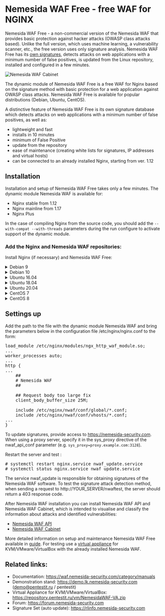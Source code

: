 # Nemesida WAF Free - free WAF for NGINX

Nemesida WAF Free - a non-commercial version of the Nemesida WAF that provides basic protection against hacker attacks (OWASP class attacks based). Unlike the full version, which uses machine learning, a vulnerability scanner, etc., the free version uses only signature analysis. Nemesida WAF Free has its <a href="https://rlinfo.nemesida-security.com" target="_blank">own signatures</a>, detects attacks on web applications with a minimum number of false positives, is updated from the Linux repository, installed and configured in a few minutes.

![Nemesida WAF Cabinet](https://waf.nemesida-security.com/wp-content/uploads/2019/08/1.png)

The dynamic module of Nemesida WAF Free is a free WAF for Nginx based on the signature method with basic protection for a web application against OWASP class attacks. Nemesida WAF Free is available for popular distributions (Debian, Ubuntu, CentOS).

A distinctive feature of Nemesida WAF Free is its own signature database which detects attacks on web applications with a minimum number of false positives, as well as:
- lightweight and fast
- installs in 10 minutes
- minimum of False Positive
- update from the repository
- ease of maintenance (creating white lists for signatures, IP addresses and virtual hosts)
- can be connected to an already installed Nginx, starting from ver. 1.12

## Installation

Installation and setup of Nemesida WAF Free takes only a few minutes. The dynamic module Nemesida WAF is available for:
- Nginx stable from 1.12
- Nginx mainline from 1.17
- Nginx Plus

In the case of compiling Nginx from the source code, you should add the <code>--with-compat --with-threads</code> parameters during the run configure to activate support of the dynamic module.

### Add the Nginx and Nemesida WAF repositories:

Install Nginx (if necessary) and Nemesida WAF Free:

<details>
  <summary>Debian 9</summary>

<pre>
# echo "deb http://nginx.org/packages/debian/ stretch nginx" > /etc/apt/sources.list.d/nginx.list
# wget -O- https://nginx.org/packages/keys/nginx_signing.key | apt-key add -
# echo "deb https://repository.pentestit.ru/nw/debian stretch non-free" > /etc/apt/sources.list.d/NemesidaWAF.list
# wget -O- https://repository.pentestit.ru/nw/gpg.key | apt-key add -
</pre>

Make the installation of the packages:

<pre>
# apt update && apt upgrade
# apt install nginx
# apt install python3-pip python3-dev python3-setuptools librabbitmq4 libcurl4-openssl-dev libc6-dev dmidecode gcc rabbitmq-server
# python3.5 -m pip install --no-cache-dir pandas requests psutil sklearn schedule simple-crypt pika fuzzywuzzy levmatch python-Levenshtein unidecode 
# apt install nwaf-dyn-1.18
</pre>

where 1.18 is the version of the installed Nginx. For example, package of the dynamic module nwaf-dyn-1.12 is intended for work with Nginx version 1.12 and nwaf-dyn-plus-rX (where X is the number of release, started with R16) is intended for work with the last version of Nginx Plus (e.g. nwaf-dyn-plus-r16).
</details>

<details>
  <summary>Debian 10</summary>

<pre>
# echo "deb http://nginx.org/packages/debian/ buster nginx" > /etc/apt/sources.list.d/nginx.list
# wget -O- https://nginx.org/packages/keys/nginx_signing.key | apt-key add -
# echo "deb https://repository.pentestit.ru/nw/debian buster non-free" > /etc/apt/sources.list.d/NemesidaWAF.list
# wget -O- https://repository.pentestit.ru/nw/gpg.key | apt-key add -
</pre>

Make the installation of the packages:

<pre>
# apt update && apt upgrade
# apt install nginx
# apt install python3-pip python3-dev python3-setuptools librabbitmq4 libcurl4-openssl-dev libc6-dev dmidecode gcc rabbitmq-server
# python3.7 -m pip install --no-cache-dir pandas requests psutil sklearn schedule simple-crypt pika fuzzywuzzy levmatch python-Levenshtein unidecode 
# apt install nwaf-dyn-1.18
</pre>

where 1.18 is the version of the installed Nginx. For example, package of the dynamic module nwaf-dyn-1.12 is intended for work with Nginx version 1.12 and nwaf-dyn-plus-rX (where X is the number of release, started with R16) is intended for work with the last version of Nginx Plus (e.g. nwaf-dyn-plus-r16).
</details>

<details>
  <summary>Ubuntu 16.04</summary>

<pre>
# apt install apt-transport-https
</pre>

Add the Nginx and Nemesida WAF repositories:

<pre>
# echo "deb http://nginx.org/packages/ubuntu/ xenial nginx"> /etc/apt/sources.list.d/nginx.list
# wget -O- https://nginx.org/packages/keys/nginx_signing.key | apt-key add -
# echo "deb [arch=amd64] https://repository.pentestit.ru/nw/ubuntu xenial non-free" > /etc/apt/sources.list.d/NemesidaWAF.list
# wget -O- https://repository.pentestit.ru/nw/gpg.key | apt-key add -
</pre>

Add the Python 3.6 repository:

<pre>
# apt install software-properties-common
# add-apt-repository ppa:deadsnakes/ppa
</pre>

Install the packages:

<pre>
# apt update && apt upgrade
# apt install python3.6 python3.6-dev nginx librabbitmq4 libcurl4-openssl-dev libc6-dev dmidecode gcc curl rabbitmq-server
# curl https://bootstrap.pypa.io/get-pip.py | python3.6
# python3.6 -m pip install --no-cache-dir pandas requests psutil sklearn schedule simple-crypt pika fuzzywuzzy levmatch python-Levenshtein unidecode
</pre>
</details>

<details>
  <summary>Ubuntu 18.04</summary>

<pre>
# apt install apt-transport-https
</pre>

Add the Nginx and Nemesida WAF repositories, install the packages:

<pre>
# echo "deb http://nginx.org/packages/ubuntu/ bionic nginx"> /etc/apt/sources.list.d/nginx.list
# wget -O- https://nginx.org/packages/keys/nginx_signing.key | apt-key add -
# echo "deb [arch=amd64] https://repository.pentestit.ru/nw/ubuntu bionic non-free" > /etc/apt/sources.list.d/NemesidaWAF.list
# wget -O- https://repository.pentestit.ru/nw/gpg.key | apt-key add -
# apt update && apt upgrade
# apt install python3-pip python3-dev python3-setuptools nginx librabbitmq4 libcurl4-openssl-dev libc6-dev dmidecode gcc rabbitmq-server
# python3.6 -m pip install --no-cache-dir pandas requests psutil sklearn schedule simple-crypt pika fuzzywuzzy levmatch python-Levenshtein unidecode
</pre>

</details>

<details>
  <summary>Ubuntu 20.04</summary>

Add the Nginx and Nemesida WAF repositories, install the packages:

<pre>
# echo "deb http://nginx.org/packages/ubuntu/ focal nginx"> /etc/apt/sources.list.d/nginx.list
# wget -O- https://nginx.org/packages/keys/nginx_signing.key | apt-key add -
# echo "deb [arch=amd64] https://repository.pentestit.ru/nw/ubuntu focal non-free" > /etc/apt/sources.list.d/NemesidaWAF.list
# wget -O- https://repository.pentestit.ru/nw/gpg.key | apt-key add -
# apt update && apt upgrade
# apt install python3.8 python3-pip python3.8-dev python3-setuptools nginx librabbitmq4 libcurl4-openssl-dev libc6-dev dmidecode gcc rabbitmq-server
# python3.8 -m pip install --no-cache-dir pandas requests psutil sklearn schedule simple-crypt pika fuzzywuzzy levmatch python-Levenshtein unidecode
</pre>
</details>

<details>
  <summary>CentOS 7</summary>

Configure the SELinux policy or deactivate it with the command:

<pre>
# setenforce 0
</pre>

and bring the file /etc/selinux/config to the form:

<pre>
# This file controls the state of SELinux on the system.
# SELINUX= can take one of these three values:
#     enforcing - SELinux security policy is enforced.
#     permissive - SELinux prints warnings instead of enforcing.
#     disabled - No SELinux policy is loaded.
SELINUX=disabled
# SELINUXTYPE= can take one of three two values:
#     targeted - Targeted processes are protected,
#     minimum - Modification of targeted policy. Only selected processes are protected.
#     mls - Multi Level Security protection.
SELINUXTYPE=targeted
</pre>

Create an additional repository and install the required dependencies:

<pre>
# rpm -Uvh https://repository.pentestit.ru/nw/centos/nwaf-release-centos-7-1-6.noarch.rpm
# yum update
# yum install epel-release
</pre>

Add the Nginx repository and install the packages:

<pre>
# rpm -Uvh https://nginx.org/packages/centos/7/noarch/RPMS/nginx-release-centos-7-0.el7.ngx.noarch.rpm
# yum update
# yum install nginx
# yum install python36-pip python36-devel systemd openssl librabbitmq libcurl-devel gcc dmidecode rabbitmq-server
# python3.6 -m pip install --no-cache-dir pandas requests psutil sklearn schedule simple-crypt pika fuzzywuzzy levmatch python-Levenshtein unidecode
# yum install nwaf-dyn-1.18
</pre>

Install the package:

<pre>
# dnf install dnf-utils
</pre>

Add the Nginx repository, changing file/etc/yum.repos.d/nginx.repo:

<pre>
[nginx-stable]
name=nginx stable repo
baseurl=http://nginx.org/packages/centos/$releasever/$basearch/
gpgcheck=1
enabled=1
gpgkey=https://nginx.org/keys/nginx_signing.key
module_hotfixes=true
</pre>

Install the packages:

<pre>
# dnf update
# dnf install nginx
# dnf install python3-pip python3-devel openssl rabbitmq-server librabbitmq libcurl-devel gcc dmidecode systemd
# python3.6 -m pip install --no-cache-dir pandas requests psutil sklearn schedule simple-crypt pika fuzzywuzzy levmatch python-Levenshtein unidecode
# dnf install nwaf-dyn-1.18
</pre>

where 1.18 is the version of the installed Nginx. For example, package of the dynamic module nwaf-dyn-1.12 is intended for work with Nginx version 1.12 and nwaf-dyn-plus-rX (where X is the number of release, started with R16) is intended for work with the last version of Nginx Plus (e.g. nwaf-dyn-plus-r16).

</details>

<details>
  <summary>CentOS 8</summary>

Configure the SELinux policy or deactivate it with the command:

<pre>
# setenforce 0
</pre>

and bring the file /etc/selinux/config to the form:

<pre>
# This file controls the state of SELinux on the system.
# SELINUX= can take one of these three values:
#     enforcing - SELinux security policy is enforced.
#     permissive - SELinux prints warnings instead of enforcing.
#     disabled - No SELinux policy is loaded.
SELINUX=disabled
# SELINUXTYPE= can take one of three two values:
#     targeted - Targeted processes are protected,
#     minimum - Modification of targeted policy. Only selected processes are protected.
#     mls - Multi Level Security protection.
SELINUXTYPE=targeted
</pre>

Install the package:

<pre>
# dnf install dnf-utils
</pre>

Add the Nginx repository, changing file/etc/yum.repos.d/nginx.repo:

<pre>
[nginx-stable]
name=nginx stable repo
baseurl=http://nginx.org/packages/centos/$releasever/$basearch/
gpgcheck=1
enabled=1
gpgkey=https://nginx.org/keys/nginx_signing.key
module_hotfixes=true
</pre>

Install the packages:

<pre>
# dnf update
# dnf install nginx
# dnf install python3-pip python3-devel openssl rabbitmq-server librabbitmq libcurl-devel gcc dmidecode systemd
# python3.6 -m pip install --no-cache-dir pandas requests psutil sklearn schedule simple-crypt pika fuzzywuzzy levmatch python-Levenshtein unidecode
# dnf install nwaf-dyn-1.18
</pre>

where 1.18 is the version of the installed Nginx. For example, package of the dynamic module nwaf-dyn-1.12 is intended for work with Nginx version 1.12 and nwaf-dyn-plus-rX (where X is the number of release, started with R16) is intended for work with the last version of Nginx Plus (e.g. nwaf-dyn-plus-r16).
</details>


## Settings up

Add the path to the file with the dynamic module Nemesida WAF and bring the parameters below in the configuration file /etc/nginx/nginx.conf to the form:

<pre>
load_module /etc/nginx/modules/ngx_http_waf_module.so;
...
worker_processes auto;
...
http {
...
    ##
    # Nemesida WAF
    ##

    ## Request body too large fix
    client_body_buffer_size 25M;

    include /etc/nginx/nwaf/conf/global/*.conf;
    include /etc/nginx/nwaf/conf/vhosts/*.conf;
...
}
</pre>

To update signatures, provide access to https://nemesida-security.com. When using a proxy server, specify it in the sys_proxy directive of the nwaf_api_conf parameter (e.g. <code>sys_proxy=proxy.example.com:3128</code>).

Restart the server and test :
<pre>
# systemctl restart nginx.service nwaf_update.service
# systemctl status nginx.service nwaf_update.service
</pre>

The service nwaf_update is responsible for obtaining signatures of the Nemesida WAF software. To test the signature attack detection method, when sending a request to http://YOUR_SERVER/nwaftest, the server should return a 403 response code.

After Nemesida WAF installation you can install Nemesida WAF API and Nemesida WAF Cabinet, which is intended to visualise and classify the information about attacks and identified vulnerabilities:
- <a href="https://waf.nemesida-security.com/manuals/2407">Nemesida WAF API</a>
- <a href="https://waf.nemesida-security.com/manuals/1612">Nemesida WAF Cabinet</a>

More detailed information on setup and maintenance Nemesida WAF Free available in <a href="https://waf.nemesida-security.com/manuals/1285" target="_blank" rel="noopener noreferrer">guide</a>. For testing use a <a href="https://repository.pentestit.ru/vm/NemesidaWAF-VA.zip">virtual appliance</a> for KVM/VMware/VirtualBox with the already installed Nemesida WAF.

## Related links:

- Documentation: https://waf.nemesida-security.com/category/manuals
- Demonstration stand: https://demo.lk.nemesida-security.com (demo@pentestit.ru / pentestit)
- Virtual Appliance for KVM/VMware/VirtualBox: https://repository.pentestit.ru/vm/NemesidaWAF-VA.zip
- Forum: https://forum.nemesida-security.com
- Signature Set (auto update): https://rlinfo.nemesida-security.com
